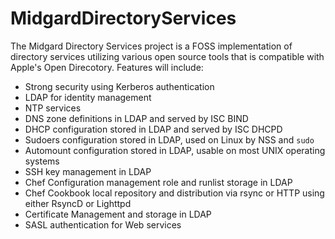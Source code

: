 # MidgardDirectoryServices

The Midgard Directory Services project is a FOSS implementation of directory services utilizing various open source tools that is compatible with Apple's Open Direcotory. Features will include:

- Strong security using Kerberos authentication
- LDAP for identity management
- NTP services
- DNS zone definitions in LDAP and served by ISC BIND
- DHCP configuration stored in LDAP and served by ISC DHCPD
- Sudoers configuration stored in LDAP, used on Linux by NSS and `sudo`
- Automount configuration stored in LDAP, usable on most UNIX operating systems
- SSH key management in LDAP
- Chef Configuration management role and runlist storage in LDAP
- Chef Cookbook local repository and distribution via rsync or HTTP using either RsyncD or Lighttpd
- Certificate Management and storage in LDAP
- SASL authentication for Web services
